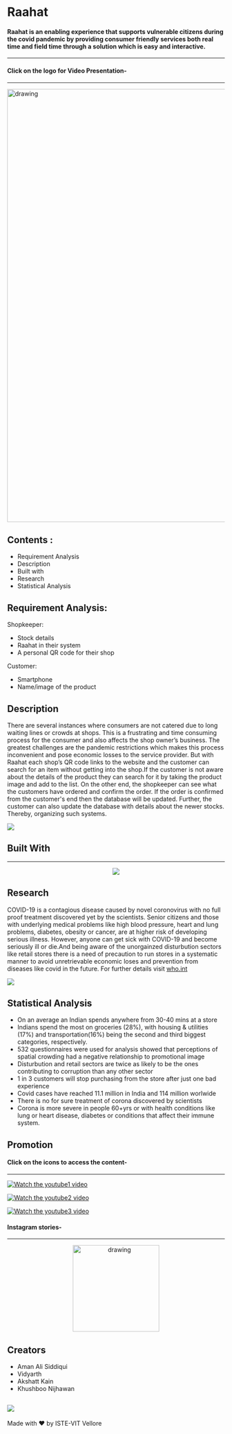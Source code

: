 # Raahat


#### Raahat is an enabling experience that supports vulnerable citizens during the covid pandemic by providing consumer friendly services both real time and field time through a solution which is easy and interactive.
--------------------------
#### Click on the logo for Video Presentation-
--------------------------

<p align="center">


<a href="https://youtu.be/ZVhoWkZddTg"><img src="https://64.media.tumblr.com/efa06b9f6463696853f06f077e0e581e/f7350c6eeb78652f-91/s540x810/7a4166a3fee96dd2ddc4ce3203d83f8903499a75.jpg" alt="drawing" width="1000"></a>

</p>

## Contents :

   - Requirement Analysis
   - Description
   - Built with
   - Research
   - Statistical Analysis
   
   
## Requirement Analysis:
Shopkeeper:
   - Stock details
   - Raahat in their system
   - A personal QR code for their shop

Customer:
   - Smartphone
   - Name/image of the product
   
   
## Description 
There are several instances where consumers are not catered due to long waiting lines or crowds at shops. This is a frustrating and time consuming process for the consumer and also affects the shop owner’s business. The greatest challenges are the pandemic restrictions  which makes this process inconvenient and pose economic losses to the service provider. But with Raahat each shop’s QR code links to the website and the customer can search for an item without getting into the shop.If the customer is not aware about the details of the product they can search for it by taking the product image and add to the list. On the other end, the shopkeeper can see what the customers have ordered and confirm the order. If the order is confirmed from the customer's end then the database will be updated. Further, the customer can also update the database with details about the newer stocks. Thereby, organizing such systems.

<a href="https://github.com/a-ma-n/Rahat"><img src="https://64.media.tumblr.com/3d695bd23140db083a69fc914f290f68/ed0ad579a1bf17fa-f5/s1280x1920/3af19a44c00bf2361313a8d57cb9f681a8c8b9fd.png"></a>


## Built With
----------------
<p align="center">
<a href="https://github.com/a-ma-n/Rahat"><img src="https://64.media.tumblr.com/05314ab38d3dcfe3bb248ec058f0ce5f/e9e0af5d2c84cfa4-3d/s540x810/dda455f8ee905d467d9efceba2d7a7c5bf1fa75c.jpg"></a>
</p>


## Research
COVID-19 is a contagious disease caused by novel coronovirus with no full proof treatment discovered yet by the scientists. Senior citizens and those with underlying medical problems like high blood pressure, heart and lung problems, diabetes, obesity or cancer, are at higher risk of developing serious illness. However, anyone can get sick with COVID-19 and become seriously ill or die.And being aware of the unorgainzed disturbution sectors like retail stores there is a need of precaution to run stores in a systematic manner to avoid unretrievable economic loses and prevention from diseases like covid in the future.
For further details visit [who.int](https://www.who.int/health-topics/coronavirus#tab=tab_1)

<a href="https://github.com/a-ma-n/Rahat"><img src="https://64.media.tumblr.com/9cec61b05e8977d49a0878d2c117f777/5b3c38bf1930bf2b-87/s1280x1920/bc10cf60fb42a27317a165d2abb737d626b2e74b.jpg"></a>


## Statistical Analysis

   - On an average an Indian spends anywhere from 30-40 mins at a store
   - Indians spend the most on groceries (28%), with housing & utilities (17%) and transportation(16%) being the second and third biggest categories, respectively.
   - 532 questionnaires were used for analysis showed that perceptions of spatial crowding had a negative relationship to promotional image
   - Disturbution and retail sectors are twice as likely to be the ones contributing to corruption than any other sector
   -  1 in 3 customers will stop purchasing from the store after just one bad experience
   -  Covid cases have reached 11.1 million in India and 114 million worlwide
   -  There is no for sure treatment of corona discovered by scientists
   -   Corona is more severe in people 60+yrs or with health conditions like lung or heart disease, diabetes or conditions that affect their immune system.​
  
     
## Promotion 
#### Click on the icons to access the content-
-------------------

[![Watch the youtube1 video](https://64.media.tumblr.com/d7505050f03725d6ff399cfc27d9a12f/9927e82ee5fd8191-14/s250x400/42264aa7c9542295216c3edbd3e312de134be64c.png)](https://youtu.be/qTuFzRuoo0A)

[![Watch the youtube2 video](https://64.media.tumblr.com/d7505050f03725d6ff399cfc27d9a12f/9927e82ee5fd8191-14/s250x400/42264aa7c9542295216c3edbd3e312de134be64c.png)](https://youtu.be/QonH17bJuxc)

[![Watch the youtube3 video](https://64.media.tumblr.com/d7505050f03725d6ff399cfc27d9a12f/9927e82ee5fd8191-14/s250x400/42264aa7c9542295216c3edbd3e312de134be64c.png)](https://youtu.be/m_cWRwq8ee8)



   
#### Instagram stories-
---------------------
<p align="center">
   
<img src="https://64.media.tumblr.com/2b06492a60f7a45de1faaa7caca0b003/dc518a8afa2133b9-7d/s2048x3072/1ace85cf85c9a82575862d835e17f4c721d163af.jpg" alt="drawing" width="200"/>

</p>

## Creators
   -  Aman Ali Siddiqui
   -  Vidyarth 
   -  Akshatt Kain
   -  Khushboo Nijhawan
   
 
<a href="https://github.com/a-ma-n/Rahat"><img src="https://64.media.tumblr.com/c9d496c10de53c03edc1da7629acd658/78460052e0cf91f3-e6/s1280x1920/ab46c5a363bdef5be16939b83f344d7628cfe2b9.png"></a>
   ----------------------
   
Made with :heart: by ISTE-VIT Vellore
